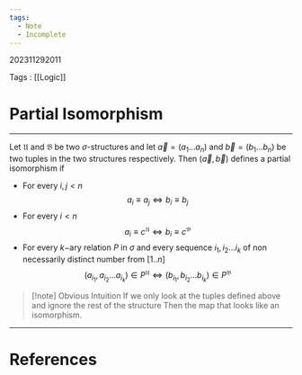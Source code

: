 ```yaml
---
tags:
  - Note
  - Incomplete
---
```

202311292011

Tags : [[Logic]]
# Partial Isomorphism
---
Let $\mathfrak U$ and $\mathfrak B$ be two $\sigma$-structures and let $\vec{a}=(a_{1}\dots a_n)$ and $\vec{b}=(b_{1}\dots b_{n})$ be two tuples in the two structures respectively. Then $(\vec a,\vec b)$ defines a partial isomorphism if
- For every $i,j<n$ 
  $$
  a_{i}\equiv a_{j} \iff b_{i}\equiv b_{j}
  $$
- For every $i<n$
  $$
  a_{i}\equiv c^\mathfrak U \iff b_{i}\equiv c^\mathfrak B
  $$
- For every $k-$ary relation $P$ in $\sigma$ and every sequence $i_{1},i_{2}\dots i_{k}$ of non necessarily distinct number from $[1..n]$ 
  $$
  (a_{i_{1}},a_{i_{2}}\dots a_{i_{k}})\in P^\mathfrak U \iff  (b_{i_{1}},b_{i_{2}}\dots b_{i_{k}})\in P^\mathfrak B
  $$

>[!note] Obvious Intuition
>If we only look at the tuples defined above and ignore the rest of the structure Then the map that looks like an isomorphism.

---
# References
